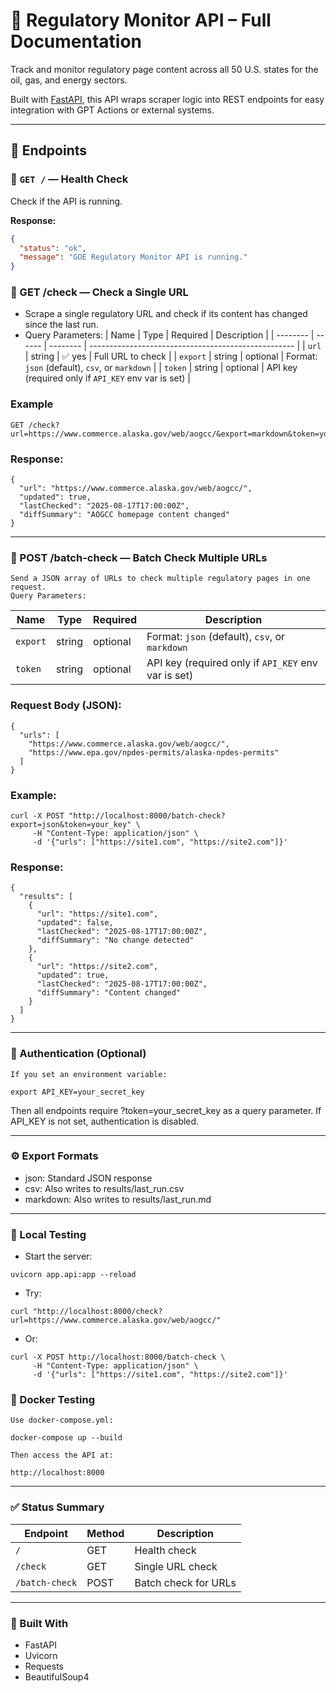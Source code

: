 # 🧠 Regulatory Monitor API – Full Documentation

Track and monitor regulatory page content across all 50 U.S. states for the oil, gas, and energy sectors.

Built with [FastAPI](https://fastapi.tiangolo.com), this API wraps scraper logic into REST endpoints for easy integration with GPT Actions or external systems.

---

## 📡 Endpoints

### 🔹 `GET /` — Health Check

Check if the API is running.

**Response:**
```json
{
  "status": "ok",
  "message": "GOE Regulatory Monitor API is running."
}
```

### 🔹 GET /check — Check a Single URL

* Scrape a single regulatory URL and check if its content has changed since the last run.
* Query Parameters:
| Name     | Type   | Required | Description                                         |
| -------- | ------ | -------- | --------------------------------------------------- |
| `url`    | string | ✅ yes    | Full URL to check                                   |
| `export` | string | optional | Format: `json` (default), `csv`, or `markdown`      |
| `token`  | string | optional | API key (required only if `API_KEY` env var is set) |

### Example

```
GET /check?url=https://www.commerce.alaska.gov/web/aogcc/&export=markdown&token=your_key
```

### Response:
```
{
  "url": "https://www.commerce.alaska.gov/web/aogcc/",
  "updated": true,
  "lastChecked": "2025-08-17T17:00:00Z",
  "diffSummary": "AOGCC homepage content changed"
}
```
---

### 🔹 POST /batch-check — Batch Check Multiple URLs
    Send a JSON array of URLs to check multiple regulatory pages in one request.
    Query Parameters:

| Name     | Type   | Required | Description                                         |
| -------- | ------ | -------- | --------------------------------------------------- |
| `export` | string | optional | Format: `json` (default), `csv`, or `markdown`      |
| `token`  | string | optional | API key (required only if `API_KEY` env var is set) |

### Request Body (JSON):
```
{
  "urls": [
    "https://www.commerce.alaska.gov/web/aogcc/",
    "https://www.epa.gov/npdes-permits/alaska-npdes-permits"
  ]
}
```

### Example:
```
curl -X POST "http://localhost:8000/batch-check?export=json&token=your_key" \
     -H "Content-Type: application/json" \
     -d '{"urls": ["https://site1.com", "https://site2.com"]}'
```

### Response:
```
{
  "results": [
    {
      "url": "https://site1.com",
      "updated": false,
      "lastChecked": "2025-08-17T17:00:00Z",
      "diffSummary": "No change detected"
    },
    {
      "url": "https://site2.com",
      "updated": true,
      "lastChecked": "2025-08-17T17:00:00Z",
      "diffSummary": "Content changed"
    }
  ]
}
```
---

### 🔐 Authentication (Optional)
    If you set an environment variable:
```
export API_KEY=your_secret_key
```
Then all endpoints require ?token=your_secret_key as a query parameter.
If API_KEY is not set, authentication is disabled.

---

### ⚙️ Export Formats
  * json: Standard JSON response
  * csv: Also writes to results/last_run.csv
  * markdown: Also writes to results/last_run.md

---

### 🧪 Local Testing
* Start the server:
```
uvicorn app.api:app --reload
```
* Try:
```
curl "http://localhost:8000/check?url=https://www.commerce.alaska.gov/web/aogcc/"
```

* Or:
```
curl -X POST http://localhost:8000/batch-check \
     -H "Content-Type: application/json" \
     -d '{"urls": ["https://site1.com", "https://site2.com"]}'
```

### 🐳 Docker Testing
    Use docker-compose.yml:
```
docker-compose up --build
```

    Then access the API at:
```
http://localhost:8000

```
---

### ✅ Status Summary
| Endpoint       | Method | Description          |
| -------------- | ------ | -------------------- |
| `/`            | GET    | Health check         |
| `/check`       | GET    | Single URL check     |
| `/batch-check` | POST   | Batch check for URLs |

---

### 🧩 Built With
  * FastAPI
  * Uvicorn
  * Requests
  * BeautifulSoup4
